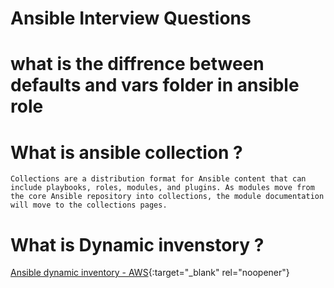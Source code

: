 # Ansible Interview Questions

# what is the diffrence between defaults and vars folder in ansible role

# What is ansible collection ?
```
Collections are a distribution format for Ansible content that can include playbooks, roles, modules, and plugins. As modules move from the core Ansible repository into collections, the module documentation will move to the collections pages.
```

# What is Dynamic invenstory ?
[Ansible dynamic inventory - AWS](https://devopscube.com/setup-ansible-aws-dynamic-inventory/){:target="_blank" rel="noopener"}
